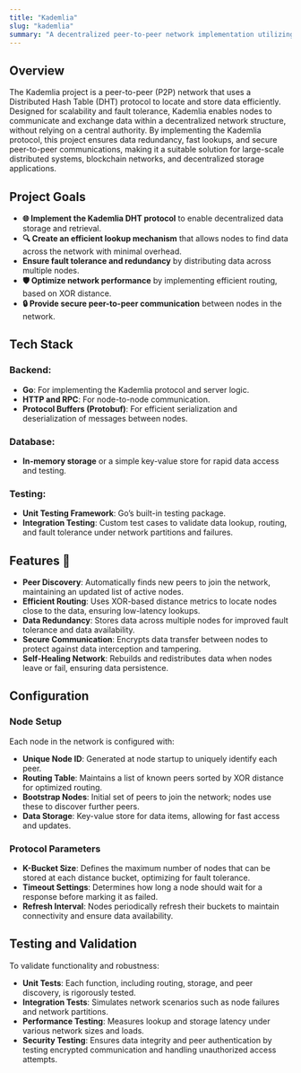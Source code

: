 ```yaml
---
title: "Kademlia"
slug: "kademlia"
summary: "A decentralized peer-to-peer network implementation utilizing the Kademlia Distributed Hash Table (DHT) protocol to enable efficient data storage and retrieval across a distributed network"
---
```


## Overview

The Kademlia project is a peer-to-peer (P2P) network that uses a Distributed Hash Table (DHT) protocol to locate and store data efficiently. Designed for scalability and fault tolerance, Kademlia enables nodes to communicate and exchange data within a decentralized network structure, without relying on a central authority. By implementing the Kademlia protocol, this project ensures data redundancy, fast lookups, and secure peer-to-peer communications, making it a suitable solution for large-scale distributed systems, blockchain networks, and decentralized storage applications.

## Project Goals

- **🌐 Implement the Kademlia DHT protocol** to enable decentralized data storage and retrieval.
- **🔍 Create an efficient lookup mechanism** that allows nodes to find data across the network with minimal overhead.
- **Ensure fault tolerance and redundancy** by distributing data across multiple nodes.
- **🛡️ Optimize network performance** by implementing efficient routing, based on XOR distance.
- **🔒 Provide secure peer-to-peer communication** between nodes in the network.

## Tech Stack

### Backend:
- **Go**: For implementing the Kademlia protocol and server logic.
- **HTTP and RPC**: For node-to-node communication.
- **Protocol Buffers (Protobuf)**: For efficient serialization and deserialization of messages between nodes.

### Database:
- **In-memory storage** or a simple key-value store for rapid data access and testing.

### Testing:
- **Unit Testing Framework**: Go’s built-in testing package.
- **Integration Testing**: Custom test cases to validate data lookup, routing, and fault tolerance under network partitions and failures.

## Features 🌟
- **Peer Discovery**: Automatically finds new peers to join the network, maintaining an updated list of active nodes.
- **Efficient Routing**: Uses XOR-based distance metrics to locate nodes close to the data, ensuring low-latency lookups.
- **Data Redundancy**: Stores data across multiple nodes for improved fault tolerance and data availability.
- **Secure Communication**: Encrypts data transfer between nodes to protect against data interception and tampering.
- **Self-Healing Network**: Rebuilds and redistributes data when nodes leave or fail, ensuring data persistence.

## Configuration

### Node Setup
Each node in the network is configured with:

- **Unique Node ID**: Generated at node startup to uniquely identify each peer.
- **Routing Table**: Maintains a list of known peers sorted by XOR distance for optimized routing.
- **Bootstrap Nodes**: Initial set of peers to join the network; nodes use these to discover further peers.
- **Data Storage**: Key-value store for data items, allowing for fast access and updates.

### Protocol Parameters

- **K-Bucket Size**: Defines the maximum number of nodes that can be stored at each distance bucket, optimizing for fault tolerance.
- **Timeout Settings**: Determines how long a node should wait for a response before marking it as failed.
- **Refresh Interval**: Nodes periodically refresh their buckets to maintain connectivity and ensure data availability.

## Testing and Validation

To validate functionality and robustness:

- **Unit Tests**: Each function, including routing, storage, and peer discovery, is rigorously tested.
- **Integration Tests**: Simulates network scenarios such as node failures and network partitions.
- **Performance Testing**: Measures lookup and storage latency under various network sizes and loads.
- **Security Testing**: Ensures data integrity and peer authentication by testing encrypted communication and handling unauthorized access attempts.
